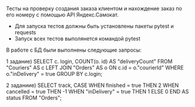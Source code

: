 ﻿Тесты на проверку создания заказа клиентом и нахождение заказ по его номеру с помощью API Яндекс.Самокат.

- Для запуска тестов должны быть установлены пакеты pytest и requests
- Запуск всех тестов выполянется командой pytest

В работе с БД были выполнены следующие запросы: 

1 задание) SELECT c. login, COUNT(o. id) AS "deliveryCount" FROM "Couriers" AS c LEFT JOIN "Orders" AS o ON c.id = o."courierId" WHERE o."inDelivery" = true GROUP BY c.login;

2 заданиие) SELECT track, CASE WHEN finished = true THEN 2 WHEN cancelled = true THEN -1 WHEN "inDelivery" = true THEN 1 ELSE 0 END AS status FROM "Orders";